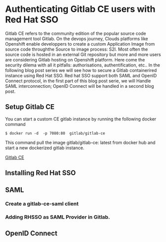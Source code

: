 # Authenticating Gitlab CE users with Red Hat SSO 

Gitlab CE refers to the community edition of the popular source code management tool Gitlab.
On the devops journey, Clouds platforms like Openshift  enable developpers to create a custom Application Image from source code throughthe Source to image process: S2I.
Most often the source code is hosted in an external Git repository but more and more users are considering Gitlab hosting on Openshift platform.
Here come the security dilema with all it pitfalls: authorisations, authentification, etc..
In the following blog post series we will see how to secure a Gitlab containerired instance using Red Hat SSO.
Red hat SSO support both SAML and OpenID Connect protocol, in the first part of this blog post serie, we will 
Handle SAML interconnection; OpenID Connect will be handled in a second blog post.


## Setup Gitlab CE

You can start a custom CE gitlab instance by running the following docker command 

```
$ docker run -d  -p 7080:80  gitlab/gitlab-ce 

```
This  command pull the image gitlab/gitlab-ce: latest from docker hub and start a new dockerized  gitlab instance.


[Gitlab CE](./blob/master/.png "Gitlab CE ")


## Installing Red Hat SSO


## SAML 
### Create a gitlab-ce-saml client
### Adding RHSSO as SAML Provider in Gitlab.


## OpenID Connect
